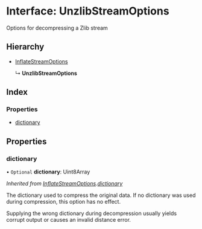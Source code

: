# Interface: UnzlibStreamOptions

Options for decompressing a Zlib stream

## Hierarchy

* [InflateStreamOptions](inflatestreamoptions.md)

  ↳ **UnzlibStreamOptions**

## Index

### Properties

* [dictionary](unzlibstreamoptions.md#dictionary)

## Properties

### dictionary

• `Optional` **dictionary**: Uint8Array

*Inherited from [InflateStreamOptions](inflatestreamoptions.md).[dictionary](inflatestreamoptions.md#dictionary)*

The dictionary used to compress the original data. If no dictionary was used during compression, this option has no effect.

Supplying the wrong dictionary during decompression usually yields corrupt output or causes an invalid distance error.
